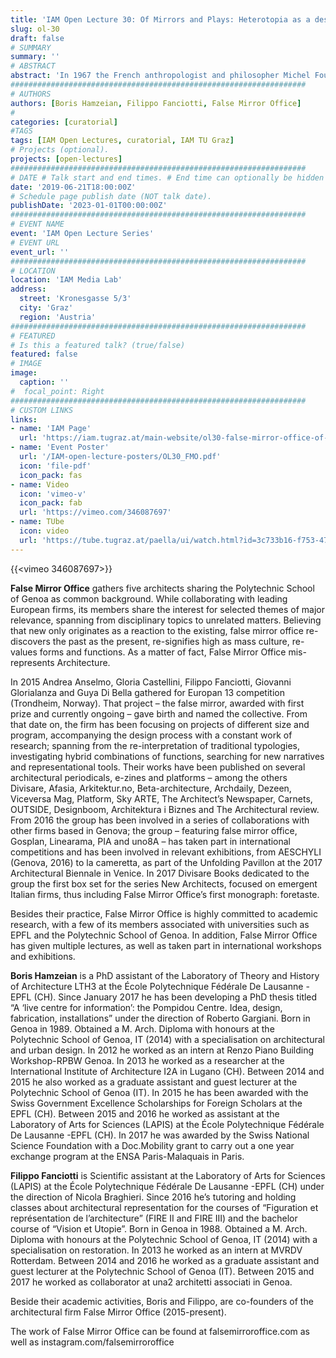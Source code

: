 ```yaml
---
title: 'IAM Open Lecture 30: Of Mirrors and Plays: Heterotopia as a design tool'
slug: ol-30
draft: false
# SUMMARY
summary: ''
# ABSTRACT 
abstract: 'In 1967 the French anthropologist and philosopher Michel Foucault presented to the architecture community the latest findings of his reasoning on the phenomenology of space: “Heterotopias,” physical places located in our society and capable to deny their physicality and to refer to other places. From brothels to prisons, up to Club Med vacation villages, the non-exhaustive examples given by Foucault left the most crucial question open. Can heterotopia be designed? False Mirror Office resurfaces the issue of Heterotopia in Graz. The contribution will start from Robert Venturi’s and Denise Scott Brown’s Las Vegas, Rem Koolhaas’ Cooney Island and the Post Modern pastiche of Disneyland as three emblematic examples of the flirt between heterotopia and architectural theory. Looking at contemporary discourse the production of False Mirror Office will be dissected as well, to demonstrate the potential of turning heterotopia into an active design tool.'
##################################################################
# AUTHORS 
authors: [Boris Hamzeian, Filippo Fanciotti, False Mirror Office]
# 
categories: [curatorial]
#TAGS
tags: [IAM Open Lectures, curatorial, IAM TU Graz]
# Projects (optional).
projects: [open-lectures]
##################################################################
# DATE # Talk start and end times. # End time can optionally be hidden by prefixing the line with `#`.
date: '2019-06-21T18:00:00Z'
# Schedule page publish date (NOT talk date).
publishDate: '2023-01-01T00:00:00Z'
##################################################################
# EVENT NAME 
event: 'IAM Open Lecture Series'
# EVENT URL 
event_url: ''
##################################################################
# LOCATION 
location: 'IAM Media Lab'
address:
  street: 'Kronesgasse 5/3'
  city: 'Graz'
  region: 'Austria'
##################################################################
# FEATURED
# Is this a featured talk? (true/false)
featured: false
# IMAGE 
image:
  caption: ''
#  focal_point: Right
##################################################################
# CUSTOM LINKS 
links:
- name: 'IAM Page'
  url: 'https://iam.tugraz.at/main-website/ol30-false-mirror-office-of-mirrors-and-plays-heterotopia-as-a-design-tool/'
- name: 'Event Poster'
  url: '/IAM-open-lecture-posters/OL30_FMO.pdf'
  icon: 'file-pdf'
  icon_pack: fas
- name: Video
  icon: 'vimeo-v'
  icon_pack: fab
  url: 'https://vimeo.com/346087697'
- name: TUbe
  icon: video
  url: 'https://tube.tugraz.at/paella/ui/watch.html?id=3c733b16-f753-47b1-b034-258fb81dc6ae'
---
```


{{<vimeo 346087697>}}


**False Mirror Office** gathers five architects sharing the Polytechnic School of Genoa as common background. While collaborating with leading European firms, its members share the interest for selected themes of major relevance, spanning from disciplinary topics to unrelated matters. Believing that new only originates as a reaction to the existing, false mirror office re-discovers the past as the present, re-signifies high as mass culture, re-values forms and functions.
As a matter of fact, False Mirror Office mis-represents Architecture.

In 2015 Andrea Anselmo, Gloria Castellini, Filippo Fanciotti, Giovanni Glorialanza and Guya Di Bella gathered for Europan 13 competition (Trondheim, Norway). That project – the false mirror, awarded with first prize and currently ongoing – gave birth and named the collective. From that date on, the firm has been focusing on projects of different size and program, accompanying the design process with a constant work  of research; spanning from the re-interpretation of traditional typologies, investigating hybrid combinations of functions, searching for new narratives and representational tools.
Their works have been published on several architectural periodicals, e-zines and platforms – among the others Divisare, Afasia, Arkitektur.no, Beta-architecture, Archdaily, Dezeen, Viceversa Mag, Platform, Sky ARTE, The Architect’s Newspaper, Carnets, OUTSIDE, Designboom, Architektura i Biznes and The Architectural review.
From 2016 the group has been involved in a series of collaborations with other firms based in Genova; the group – featuring false mirror office, Gosplan, Linearama, PIA and uno8A – has taken part in international competitions and has been involved in relevant exhibitions, from AESCHYLI (Genova, 2016) to la cameretta, as part of the Unfolding Pavillon at the 2017 Architectural Biennale in Venice. In 2017 Divisare Books dedicated to the group the first box set for the series New Architects, focused on emergent Italian firms, thus including False Mirror Office’s first monograph: foretaste.

Besides their practice, False Mirror Office is highly committed to academic research, with a few of its members associated with universities such as EPFL and the Polytechnic School of Genoa. In addition, False Mirror Office has given multiple lectures, as well as taken part in international workshops and exhibitions.

**Boris Hamzeian** is a PhD assistant of the Laboratory of Theory and History of Architecture LTH3 at the École Polytechnique Fédérale De Lausanne -EPFL (CH). Since January 2017 he has been developing a PhD thesis titled “A ‘live centre for information’: the Pompidou Centre. Idea, design, fabrication, installations” under the direction of Roberto Gargiani.
Born in Genoa in 1989. Obtained a M. Arch. Diploma with honours at the Polytechnic School of Genoa, IT (2014) with a specialisation on architectural and urban design. In 2012 he worked as an intern at Renzo Piano Building Workshop-RPBW Genoa. In 2013 he worked as a researcher at the International Institute of Architecture I2A in Lugano (CH). Between 2014 and 2015 he also worked as a graduate assistant and guest lecturer at the Polytechnic School of Genoa (IT). In 2015 he has been awarded with the Swiss Government Excellence Scholarships for Foreign Scholars at the EPFL (CH). Between 2015 and 2016 he worked as assistant at the Laboratory of Arts for Sciences (LAPIS) at the École Polytechnique Fédérale De Lausanne -EPFL (CH). In 2017 he was awarded by the Swiss National Science Foundation with a Doc.Mobility grant to carry out a one year exchange program at the ENSA Paris-Malaquais in Paris.

**Filippo Fanciotti** is Scientific assistant at the Laboratory of Arts for Sciences (LAPIS) at the École Polytechnique Fédérale De Lausanne -EPFL (CH) under the direction of Nicola Braghieri. Since 2016 he’s tutoring and holding classes about architectural representation for the courses of “Figuration et représentation de l’architecture” (FIRE II and FIRE III) and the bachelor course of “Vision et Utopie”. Born in Genoa in 1988. Obtained a M. Arch. Diploma with honours at the Polytechnic School of Genoa, IT (2014) with a specialisation on restoration. In 2013 he worked as an intern at MVRDV Rotterdam. Between 2014 and 2016 he worked as a graduate assistant and guest lecturer at the Polytechnic School of Genoa (IT). Between 2015 and 2017 he worked as collaborator at una2 architetti associati in Genoa.

Beside their academic activities, Boris and Filippo, are co-founders of the architectural firm False Mirror Office (2015-present).

The work of False Mirror Office can be found at falsemirroroffice.com as well as instagram.com/falsemirroroffice

<!--
IAM Open Lecture #30  
False Mirror Office: Boris Hamzeian & Filippo Fanciotti  – Of Mirrors and Plays: Heterotopia as a design tool  
18:00 Friday June 21 2019
IAM Media Lab, Kronesgasse 5/III
Event poster https://iam.tugraz.at/wp-content/uploads/2019/06/OL30_FMO.pdf
Original post: https://iam.tugraz.at/2019/06/ol30_fmo/
-->